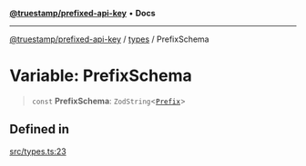 [**@truestamp/prefixed-api-key**](../../README.md) • **Docs**

***

[@truestamp/prefixed-api-key](../../modules.md) / [types](../README.md) / PrefixSchema

# Variable: PrefixSchema

> `const` **PrefixSchema**: `ZodString`\<[`Prefix`](../type-aliases/Prefix.md)\>

## Defined in

[src/types.ts:23](https://github.com/truestamp/prefixed-api-key/blob/a442a9135df9692910e0ddbc7baa293fbe409002/src/types.ts#L23)
